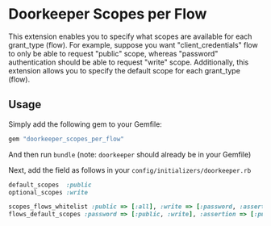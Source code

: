 # Doorkeeper Scopes per Flow

This extension enables you to specify what scopes are available for each grant_type (flow). For example, suppose you want "client_credentials" flow to only be able to request "public" scope, whereas "password" authentication should be able to request "write" scope. Additionally, this extension allows you to specify the default scope for each grant_type (flow).


## Usage

Simply add the following gem to your Gemfile:
```ruby
gem "doorkeeper_scopes_per_flow"
```
And then run `bundle` (note: `doorkeeper` should already be in your Gemfile)

Next, add the field as follows in your `config/initializers/doorkeeper.rb`

```ruby
default_scopes  :public
optional_scopes :write

scopes_flows_whitelist :public => [:all], :write => [:password, :assertion]
flows_default_scopes :password => [:public, :write], :assertion => [:public, :write], :client_credentials => [:public]
```



